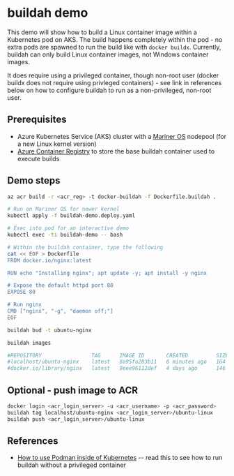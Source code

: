 buildah demo
============

This demo will show how to build a Linux container image within a Kubernetes pod on AKS.
The build happens completely within the pod - no extra pods are spawned to run the build like with `docker buildx`.
Currently, buildah can only build Linux container images, not Windows container images.

It does require using a privileged container, though non-root user (docker buildx does not require using privleged containers) - see link in references below on how to configure buildah to run as a non-privileged, non-root user.

Prerequisites
-------------

* Azure Kubernetes Service (AKS) cluster with a [Mariner OS](https://learn.microsoft.com/EN-us/azure/aks/cluster-configuration#mariner-os) nodepool (for a new Linux kernel version)
* [Azure Container Registry](https://learn.microsoft.com/en-us/azure/container-registry/container-registry-get-started-azure-cli) to store the base buildah container used to execute builds

Demo steps
----------

```sh
az acr build -r <acr_reg> -t docker-buildah -f Dockerfile.buildah .

# Run on Mariner OS for newer kernel
kubectl apply -f buildah-demo.deploy.yaml

# Exec into pod for an interactive demo
kubectl exec -ti buildah-demo -- bash

# Within the buildah container, type the following
cat << EOF > Dockerfile
FROM docker.io/nginx:latest

RUN echo "Installing nginx"; apt update -y; apt install -y nginx

# Expose the default httpd port 80
EXPOSE 80

# Run nginx
CMD ["nginx", "-g", "daemon off;"]
EOF

buildah bud -t ubuntu-nginx

buildah images

#REPOSITORY                TAG      IMAGE ID       CREATED         SIZE
#localhost/ubuntu-nginx    latest   8a95fa283b11   6 minutes ago   164 MB
#docker.io/library/nginx   latest   9eee96112def   4 days ago      146 MB
```

Optional - push image to ACR
----------------------------

```sh
docker login <acr_login_server> -u <acr_username> -p <acr_password>
buildah tag localhost/ubuntu-nginx <acr_login_server>/ubuntu-linux
buildah push <acr_login_server>/ubuntu-linux
```

References
----------

* [How to use Podman inside of Kubernetes](https://www.redhat.com/sysadmin/podman-inside-kubernetes) -- read this to see how to run buildah without a privileged container
